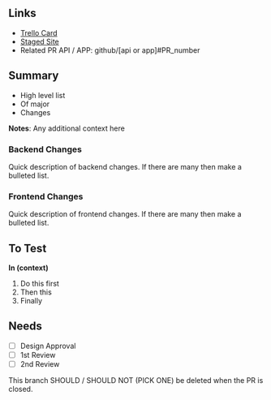 ## Links ##
- [Trello Card](https://url.to.trello.card)
- [Staged Site](http://url.to.staged.site)
- Related PR API / APP: github/[api or app]#PR_number

## Summary ##
- High level list
- Of major
- Changes

**Notes**: Any additional context here

### Backend Changes ###
Quick description of backend changes. If there are many then make a bulleted list.

### Frontend Changes ###
Quick description of frontend changes. If there are many then make a bulleted list.

## To Test ##

**In (context)**

1. Do this first
2. Then this
3. Finally

## Needs ##

- [ ] Design Approval
- [ ] 1st Review
- [ ] 2nd Review

This branch SHOULD / SHOULD NOT (PICK ONE) be deleted when the PR is closed.

